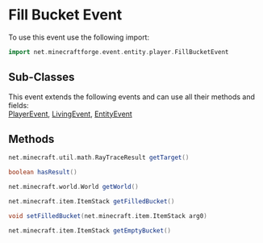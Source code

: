 # Fill Bucket Event

To use this event use the following import:
```groovy
import net.minecraftforge.event.entity.player.FillBucketEvent
```

## Sub-Classes
This event extends the following events and can use all their methods and fields: <br>
[PlayerEvent](player_event/player_event.md), [LivingEvent](living_event/living_event.md), [EntityEvent](entity_event/entity_event.md)

## Methods
```groovy
net.minecraft.util.math.RayTraceResult getTarget()
```

```groovy
boolean hasResult()
```

```groovy
net.minecraft.world.World getWorld()
```

```groovy
net.minecraft.item.ItemStack getFilledBucket()
```

```groovy
void setFilledBucket(net.minecraft.item.ItemStack arg0)
```

```groovy
net.minecraft.item.ItemStack getEmptyBucket()
```
